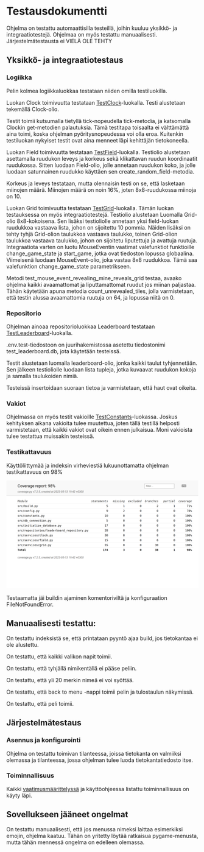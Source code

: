 # Testausdokumentti

Ohjelma on testattu automaattisilla testeillä, joihin kuuluu yksikkö- ja integraatiotestejä. Ohjelmaa on myös testattu manuaalisesti. Järjestelmätestausta ei VIELÄ OLE TEHTY

## Yksikkö- ja integraatiotestaus

### Logiikka

Pelin kolmea logiikkaluokkaa testataan niiden omilla testiluokilla.

Luokan Clock toimivuutta testataan [TestClock](https://github.com/thefakejj/Minesweeper/blob/main/src/tests/services/clock_test.py)-luokalla. Testi alustetaan tekemällä Clock-olio.

Testit toimii kutsumalla tietyllä tick-nopeudella tick-metodia, ja katsomalla Clockin get-metodien palautuksia. Tämä testitapa toisaalta ei välttämättä aina toimi, koska ohjelman pyöritysnopeudessa voi olla eroa. Kuitenkin testiluokan nykyiset testit ovat aina menneet läpi kehittäjän tietokoneella. 

Luokan Field toimivuutta testataan [TestField](https://github.com/thefakejj/Minesweeper/blob/main/src/tests/services/field_test.py)-luokalla. Testiolio alustetaan asettamalla ruudukon leveys ja korkeus sekä klikattavan ruudun koordinaatit ruudukossa. Sitten luodaan Field-olio, jolle annetaan ruudukon koko, ja jolle luodaan satunnainen ruudukko käyttäen sen create_random_field-metodia.

Korkeus ja leveys testataan, mutta olennaisin testi on se, että lasketaan miinojen määrä. Miinojen määrä on noin 16%, joten 8x8-ruudukossa miinoja on 10.

Luokan Grid toimivuutta testataan [TestGrid](https://github.com/thefakejj/Minesweeper/blob/main/src/tests/services/grid_test.py)-luokalla. Tämän luokan testauksessa on myös integraatiotestejä. Testiolio alustetaan Luomalla Grid-olio 8x8-kokoisena. Sen lisäksi testioliolle annetaan yksi field-luokan ruudukkoa vastaava lista, johon on sijoitettu 10 pommia. Näiden lisäksi on tehty tyhjä Grid-olion taulukkoa vastaava taulukko, toinen Grid-olion taulukkoa vastaava taulukko, johon on sijoitetu liputettuja ja avattuja ruutuja. Integraatiota varten on luotu MouseEventin vaatimat valefunktiot funktioille change_game_state ja start_game, jotka ovat tiedoston lopussa globaalina. Viimeisenä luodaan MouseEvent-olio, joka vastaa 8x8 ruudukkoa. Tämä saa valefunktion change_game_state parametrikseen.

Metodi test_mouse_event_revealing_mine_reveals_grid testaa, avaako ohjelma kaikki avaamattomat ja liputtamattomat ruudut jos miinan paljastaa. Tähän käytetään apuna metodia count_unrevealed_tiles, jolla varmistetaan, että testin alussa avaamattomia ruutuja on 64, ja lopussa niitä on 0.

### Repositorio

Ohjelman ainoaa repositorioluokkaa Leaderboard testataan [TestLeaderboard](https://github.com/thefakejj/Minesweeper/blob/main/src/tests/repositories/leaderboard_repository_test.py)-luokalla.

.env.test-tiedostoon on juurihakemistossa asetettu tiedostonimi test_leaderboard.db, jota käytetään testeissä.

Testit alustetaan luomalla leaderboard-olio, jonka kaikki taulut tyhjennetään. Sen jälkeen testioliolle luodaan lista tupleja, jotka kuvaavat ruudukon kokoja ja samalla taulukoiden nimiä.

Testeissä insertoidaan suoraan tietoa ja varmistetaan, että haut ovat oikeita.

### Vakiot

Ohjelmassa on myös testit vakioille [TestConstants](https://github.com/thefakejj/Minesweeper/blob/main/src/tests/other/constants_test.py)-luokassa. Joskus kehityksen aikana vakioita tulee muutettua, joten tällä testillä helposti varmistetaan, että kaikki vakiot ovat oikein ennen julkaisua. Moni vakioista tulee testattua muissakin testeissä.

### Testikattavuus

Käyttöliittymää ja indeksin virheviestiä lukuunottamatta ohjelman testikattavuus on 98%

![Testikattavuus](./kuvat/testikattavuus.png)

Testaamatta jäi buildin ajaminen komentoriviltä ja konfiguraation FileNotFoundError.

## Manuaalisesti testattu:

On testattu indeksistä se, että printataan pyyntö ajaa build, jos tietokantaa ei ole alustettu.

On testattu, että kaikki valikon napit toimii.

On testattu, että tyhjällä nimikentällä ei pääse peliin.

On testattu, että yli 20 merkin nimeä ei voi syöttää.

On testattu, että back to menu -nappi toimii pelin ja tulostaulun näkymissä.

On testattu, että peli toimii.

## Järjestelmätestaus

### Asennus ja konfigurointi

Ohjelma on testattu toimivan tilanteessa, joissa tietokanta on valmiiksi olemassa ja tilanteessa, jossa ohjelman tulee luoda tietokantatiedosto itse.

### Toiminnallisuus

Kaikki [vaatimusmäärittelyssä](https://github.com/thefakejj/Minesweeper/blob/main/documentation/vaatimusmaarittely.md) ja käyttöohjeessa listattu toiminnallisuus on käyty läpi.

## Sovellukseen jääneet ongelmat

On testattu manuaalisesti, että jos menussa nimeksi laittaa esimerkiksi emojin, ohjelma kaatuu. Tähän on yritetty löytää ratkaisua pygame-menusta, mutta tähän mennessä ongelma on edelleen olemassa.
